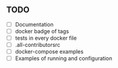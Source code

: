 ## TODO

- [ ] Documentation
- [ ] docker badge of tags
- [ ] tests in every docker file
- [ ] .all-contributorsrc
- [ ] docker-compose examples
- [ ] Examples of running and configuration
